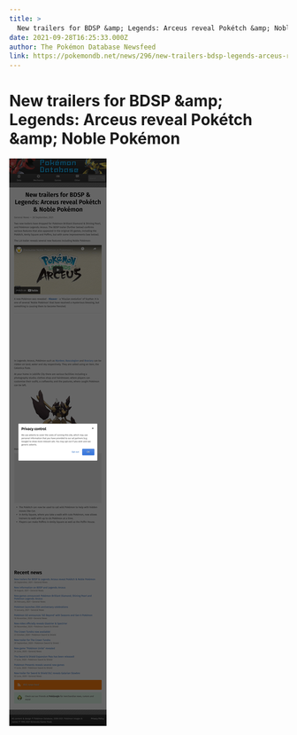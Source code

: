 ```yaml
---
title: >
  New trailers for BDSP &amp; Legends: Arceus reveal Pokétch &amp; Noble Pokémon
date: 2021-09-28T16:25:33.000Z
author: The Pokémon Database Newsfeed
link: https://pokemondb.net/news/296/new-trailers-bdsp-legends-arceus-reveal-poketch-noble-pokemon
---
```

# New trailers for BDSP &amp;amp; Legends: Arceus reveal Pokétch &amp;amp; Noble Pokémon

[![New trailers for BDSP &amp;amp; Legends: Arceus reveal Pokétch &amp;amp; Noble Pokémon](./screenshot.png)](https://pokemondb.net/news/296/new-trailers-bdsp-legends-arceus-reveal-poketch-noble-pokemon)

